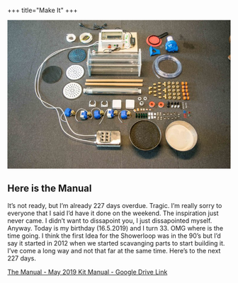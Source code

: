 +++
title="Make It"
+++
<section>
<div class="mdl-grid">
    <div class="mdl-cell mdl-cell--4-col mdl-cell--12-col-tablet mdl-cell--12-col-phone left">
        <img class="responsive-img" src="/images/make-it_1.jpg">
    </div>
    <div class="mdl-cell mdl-cell--8-col mdl-cel--12-col-tablet mdl-cel--12-col-phone">
        <h2>Here is the Manual</h2>
        <p>
        It’s not ready, but I’m already 227 days overdue. Tragic. I’m really sorry to everyone that I said I’d have it done on the weekend. The inspiration just never came. I didn’t want to dissapoint you, I just dissapointed myself. Anyway. Today is my birthday (16.5.2019) and I turn 33. OMG where is the time going. I think the first Idea for the Showerloop was in the 90’s but I’d say it started in 2012 when we started scavanging parts to start building it. I’ve come a long way and not that far at the same time. Here’s to the next 227 days. 
        </p>
        <a href="/files/Showerloop+Kit+2019+Manual+01+(1).pdf" class="mdl-button mdl-js-button mdl-button--raised mdl-button--colored" data-upgraded=",MaterialButton">
        The Manual - May 2019
        </a>
        <a href="https://docs.google.com/document/d/1xHXQ449yh0XXR7m_H6WSUSZ6f3lcc15c3D66XEtNZ3c/edit" class="mdl-button mdl-js-button mdl-button--raised mdl-button--colored" data-upgraded=",MaterialButton">
        Kit Manual - Google Drive Link
        </a>
    </div>
</div>
</section>